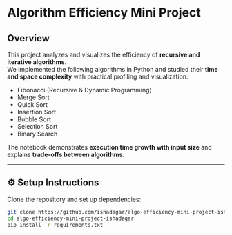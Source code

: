 # Algorithm Efficiency Mini Project

## Overview
This project analyzes and visualizes the efficiency of **recursive and iterative algorithms**.  
We implemented the following algorithms in Python and studied their **time and space complexity** with practical profiling and visualization:

- Fibonacci (Recursive & Dynamic Programming)  
- Merge Sort  
- Quick Sort  
- Insertion Sort  
- Bubble Sort  
- Selection Sort  
- Binary Search  

The notebook demonstrates **execution time growth with input size** and explains **trade-offs between algorithms**.

---

## ⚙️ Setup Instructions
Clone the repository and set up dependencies:

```bash
git clone https://github.com/ishadagar/algo-efficiency-mini-project-ishadagar.git
cd algo-efficiency-mini-project-ishadagar
pip install -r requirements.txt
